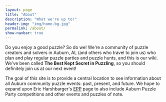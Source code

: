 ```yaml
---
layout: page
title: "About"
description: "What we're up to!"
header-img: "img/home-bg.jpg"
permalink: /about/
show-navbar: true
---
```


Do you enjoy a good puzzle? So do we! We're a community of puzzle creators
and solvers in Auburn, AL (and others who travel to join us) who plan and
play regular puzzle parties and puzzle hunts, and this is our wiki.
We've been called **The Best Kept Secret in Puzzling**, so you should
definitely join us at our next event!

The goal of this site is to provide a central location to see information
about all Auburn community puzzle events: past, present, and future.
We hope to expand upon Eric Harshbarger's [EPP][EPP] page to also include
Auburn Puzzle Party competitions and other events and puzzles of note.

[EPP]: http://www.ericharshbarger.org/epp/
